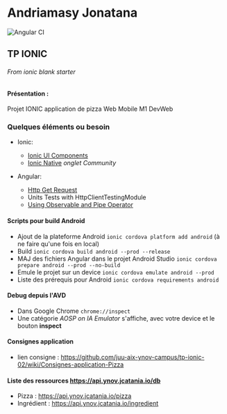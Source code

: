 # Andriamasy Jonatana
![Angular CI](https://github.com/andriamasy-jonatana/lovizza/workflows/Angular%20CI/badge.svg)
## TP IONIC

###### From ionic blank starter

#### Présentation :

Projet IONIC application de pizza Web Mobile M1 DevWeb

### Quelques éléments ou besoin

- Ionic:
    - [Ionic UI Components](https://ionicframework.com/docs/components)
    - [Ionic Native](https://ionicframework.com/docs/native) *onglet Community*

- Angular:
    - [Http Get Request](https://angular.io/guide/http)
    - Units Tests with HttpClientTestingModule
    - [Using Observable and Pipe Operator](https://www.learnrxjs.io/)

#### Scripts pour build Android

- Ajout de la plateforme Android `ionic cordova platform add android` (à ne faire qu'une fois en local)
- Build `ionic cordova build android --prod --release`
- MAJ des fichiers Angular dans le projet Android Studio `ionic cordova prepare android --prod --no-build`
- Emule le projet sur un device `ionic cordova emulate android --prod`
- Liste des prérequis pour Android `ionic cordova requirements android`

#### Debug depuis l'AVD

- Dans Google Chrome `chrome://inspect`
- Une catégorie *AOSP on IA Emulator* s'affiche, avec votre device et le bouton __inspect__

#### Consignes application

- lien consigne : https://github.com/juu-aix-ynov-campus/tp-ionic-02/wiki/Consignes-application-Pizza

#### Liste des ressources https://api.ynov.jcatania.io/db

- Pizza : https://api.ynov.jcatania.io/pizza
- Ingrédient : https://api.ynov.jcatania.io/ingredient
